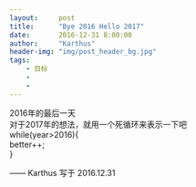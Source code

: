 ```yaml
---
layout:     post
title:      "Bye 2016 Hello 2017"
date:       2016-12-31 8:00:00
author:     "Karthus"
header-img: "img/post_header_bg.jpg"
tags:
    - 目标
    -
    -
---
```


>
  2016年的最后一天  <br />
  对于2017年的想法，就用一个死循环来表示一下吧 <br />
  while(year>2016){<br />
    better++;<br />
  }


—— Karthus 写于 2016.12.31
